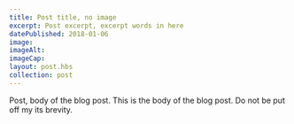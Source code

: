 ```yaml
---
title: Post title, no image
excerpt: Post excerpt, excerpt words in here 
datePublished: 2018-01-06
image: 
imageAlt: 
imageCap: 
layout: post.hbs
collection: post
---
```


Post, body of the blog post. This is the body of the blog post. Do not be put off my its brevity.
